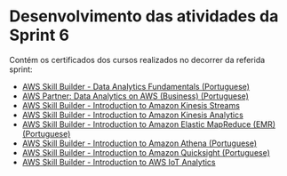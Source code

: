# Desenvolvimento das atividades da Sprint 6

Contém os certificados dos cursos realizados no decorrer da referida sprint:

- [AWS Skill Builder - Data Analytics Fundamentals (Portuguese)](https://github.com/telmacarvalho/programa_de_bolsas_compass/blob/main/Sprint%206/Certificados/Certificado%20Data%20Analytics%20Fundamentals.pdf)
- [AWS Partner: Data Analytics on AWS (Business) (Portuguese)](https://github.com/telmacarvalho/programa_de_bolsas_compass/blob/main/Sprint%206/Certificados/Certificado%20Data%20Analytics%20on%20AWS%20(Business).pdf)
- [AWS Skill Builder - Introduction to Amazon Kinesis Streams](https://github.com/telmacarvalho/programa_de_bolsas_compass/blob/main/Sprint%206/Certificados/Certificado%20Introduction%20to%20Amazon%20Kinesis%20Streams.pdf)
- [AWS Skill Builder - Introduction to Amazon Kinesis Analytics](https://github.com/telmacarvalho/programa_de_bolsas_compass/blob/main/Sprint%206/Certificados/Certificado%20Introduction%20to%20Amazon%20Kinesis%20Analytics.pdf)
- [AWS Skill Builder - Introduction to Amazon Elastic MapReduce (EMR) (Portuguese)](https://github.com/telmacarvalho/programa_de_bolsas_compass/blob/main/Sprint%206/Certificados/Certificado%20Introduction%20to%20Amazon%20Elastic%20MapReduce.pdf)
- [AWS Skill Builder - Introduction to Amazon Athena (Portuguese)](https://github.com/telmacarvalho/programa_de_bolsas_compass/blob/main/Sprint%206/Certificados/Certificado%20Introduction%20to%20Amazon%20Quicksight.pdf)
- [AWS Skill Builder - Introduction to Amazon Quicksight (Portuguese)](https://github.com/telmacarvalho/programa_de_bolsas_compass/blob/main/Sprint%206/Certificados/Certificado%20Introduction%20to%20Amazon%20Quicksight.pdf)
- [AWS Skill Builder - Introduction to AWS IoT Analytics](https://github.com/telmacarvalho/programa_de_bolsas_compass/blob/main/Sprint%206/Certificados/Certificado%20Introduction%20to%20AWS%20IoT%20Analytics.pdf)
<!-- - AWS Skill Builder - Getting Started with Amazon Redshift
- AWS Skill Builder - Deep Dive into Concepts and Tools for Analyzing Streaming Data (Portuguese)
- AWS Skill Builder - Best Practices for Data Warehousing with Amazon Redshift (Portuguese)
- AWS Skill Builder - Serverless Analytics (Portuguese)
- AWS Skill Builder - Why Analytics for Games (Portuguese) -->